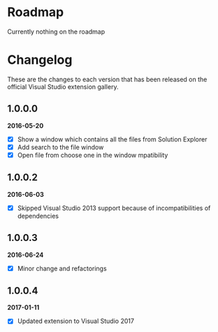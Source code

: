 # Roadmap

Currently nothing on the roadmap

# Changelog

These are the changes to each version that has been released
on the official Visual Studio extension gallery.

## 1.0.0.0

**2016-05-20**

- [x] Show a window which contains all the files from Solution Explorer
- [x] Add search to the file window
- [x] Open file from choose one in the window
mpatibility

## 1.0.0.2

**2016-06-03**

- [x] Skipped Visual Studio 2013 support because of incompatibilities of dependencies

## 1.0.0.3

**2016-06-24**

- [x] Minor change and refactorings

## 1.0.0.4

**2017-01-11**

- [x] Updated extension to Visual Studio 2017